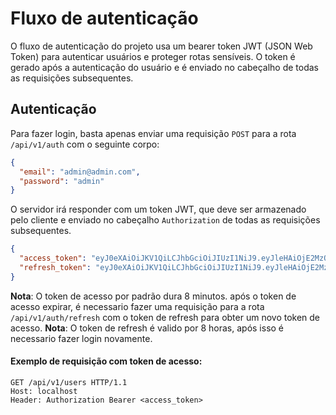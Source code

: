 # Fluxo de autenticação

O fluxo de autenticação do projeto usa um bearer token JWT (JSON Web Token) para autenticar usuários e proteger rotas sensíveis. O token é gerado após a autenticação do usuário e é enviado no cabeçalho de todas as requisições subsequentes.

## Autenticação

Para fazer login, basta apenas enviar uma requisição `POST` para a rota `/api/v1/auth` com o seguinte corpo:

```json
{
  "email": "admin@admin.com",
  "password": "admin"
}

```

O servidor irá responder com um token JWT, que deve ser armazenado pelo cliente e enviado no cabeçalho `Authorization` de todas as requisições subsequentes.

```json
{
  "access_token": "eyJ0eXAiOiJKV1QiLCJhbGciOiJIUzI1NiJ9.eyJleHAiOjE2MzQwNzQwNzEsImlhdCI6MTYzNDA3MzY3MSwic3ViIjoxfQ.7",
  "refresh_token": "eyJ0eXAiOiJKV1QiLCJhbGciOiJIUzI1NiJ9.eyJleHAiOjE2MzQwNzQwNzEsImlhdCI6MTYzNDA3MzY3MSwic3ViIjoxfQ.7"
}
```
**Nota**: O token de acesso por padrão dura 8 minutos. após o token de acesso expirar, é necessario fazer uma requisição para a rota `/api/v1/auth/refresh` com o token de refresh para obter um novo token de acesso.
**Nota**: O token de refresh é valido por 8 horas, após isso é necessario fazer login novamente.

#### Exemplo de requisição com token de acesso:

```http
GET /api/v1/users HTTP/1.1
Host: localhost
Header: Authorization Bearer <access_token>
```

